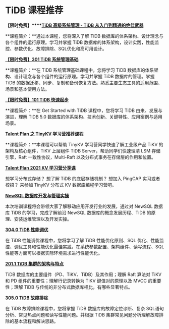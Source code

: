 # TiDB 课程推荐

**【限时免费】****[TiDB 高级系统管理 - TiDB 从入门到精通的绝佳武器](https://learn.pingcap.com/learner/course/120005)**

**课程简介：**通过本课程，您将深入了解 TiDB 数据库的体系架构、设计理念与各个组件的运行原理。学习并掌握 TiDB 数据库的体系架构，设计实践，性能监控、参数优化、故障排除、SQL优化和高可用设计。



**[【限时免费】301 TiDB 系统管理基础](https://learn.pingcap.com/learner/course/30002)**

**课程简介：**在 TiDB 系统管理基础课程中，您将学习 TiDB 数据库的体系架构、设计理念与各个组件的运行原理。学习并掌握 TiDB 数据库的管理。掌握 TiDB 的数据迁移、同步、复制和备份恢复方法。熟悉主要生态工具的适用范围、场景和基本使用方法。



**[【限时免费】101 TiDB 快速起步](https://learn.pingcap.com/learner/course/6)**

**课程简介：**在 Get Started with TiDB 课程中，您将学习 TiDB 由来、发展与演进，理解 TiDB 5.0 数据库的体系架构、技术创新、关键特性、应用案例与适用场景。



**[Talent Plan 之 TinyKV 学习营推荐课程](https://learn.pingcap.com/learner/course/390002)**

**课程简介：**本课程可以帮助 TinyKV 学习营同学快速了解工业级产品 TiKV 的架构及核心组件，TiKV 上层组件 TiDB Server，帮助同学们快速理清 LSM 存储引擎，Raft 一致性协议，Multi-Raft 以及分布式事务在存储层的作用和位置。



**[Talent Plan 2021 KV 学习营分享课](https://learn.pingcap.com/learner/course/510001)**

想学习分布式存储？ 想了解 TiDB 的底层存储机制？ 想加入 PingCAP 实习或者校招？ 来参加 TinyKV 分布式 KV 数据库编程学习营吧。



**[NewSQL 数据库开发与管理实操](https://learn.pingcap.com/learner/course/540001)**

本次培训课程将会带领大家了解移动应用开发行业的发展，通过对 NewSQL 数据库 TiDB 的学习，完成了解前沿 NewSQL 数据库的概念发展历程、TiDB 的原理、安装运维管理以及开发实操。



**[304.0 TiDB 性能调优](https://learn.pingcap.com/learner/course/570012)**

在 TiDB 性能调优课程中，您将学习了解 TiDB 性能优化原则、SQL 优化、性能监控、调优工具和性能优化最佳实践，在系统参数配置、架构组件、读写流程、SQL性能等方面可以根据实际环境需求进行性能优化。



**[201.1 TiDB 集群的架构与特点](https://learn.pingcap.com/learner/course/600003)**

TiDB 数据库的主要组件（PD、TiKV、TiDB）及其作用；理解 Raft 算法对 TiKV 和 PD 组件的重要性；理解行记录转换为 TiKV 键值对的原理以及 MVCC 的重要性；理解 TiDB 与传统的非分布式数据库相比，有哪些显著特点。



**[305.0 TiDB 故障排除](https://learn.pingcap.com/learner/course/690007)**

在 TiDB 故障排除课程中，您将掌握 TiDB 数据库的故障定位诊断、复杂 SQL语句分析、常见热点问题和读写性能问题。并根据 TiDB 集群常见问题分析理解故障排除的基本流程和解决思路。